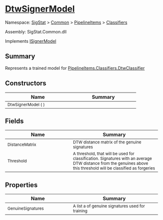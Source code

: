 # [DtwSignerModel](./DtwSignerModel.md)

Namespace: [SigStat]() > [Common](./../../README.md) > [PipelineItems]() > [Classifiers](./README.md)

Assembly: SigStat.Common.dll

Implements [ISignerModel](./../../Pipeline/ISignerModel.md)

## Summary
Represents a trained model for [PipelineItems.Classifiers.DtwClassifier](https://github.com/hargitomi97/sigstat/blob/master/docs/md/SigStat/Common/PipelineItems/Classifiers/DtwClassifier.md)

## Constructors

| Name | Summary | 
| --- | --- | 
| <sub>DtwSignerModel (  )</sub><div style="width: 200px">| <sub></sub><div style="width: 200px">| <br>


## Fields

| Name | Summary | 
| --- | --- | 
| <sub>DistanceMatrix</sub><div style="width: 200px">| <sub>DTW distance matrix of the genuine signatures</sub><div style="width: 200px">| <br>
| <sub>Threshold</sub><div style="width: 200px">| <sub>A threshold, that will be used for classification. Signatures with  an average DTW distance from the genuines above this threshold will  be classified as forgeries</sub><div style="width: 200px">| <br>


## Properties

| Name | Summary | 
| --- | --- | 
| <sub>GenuineSignatures</sub><div style="width: 200px">| <sub>A list a of genuine signatures used for training</sub><div style="width: 200px">| <br>


